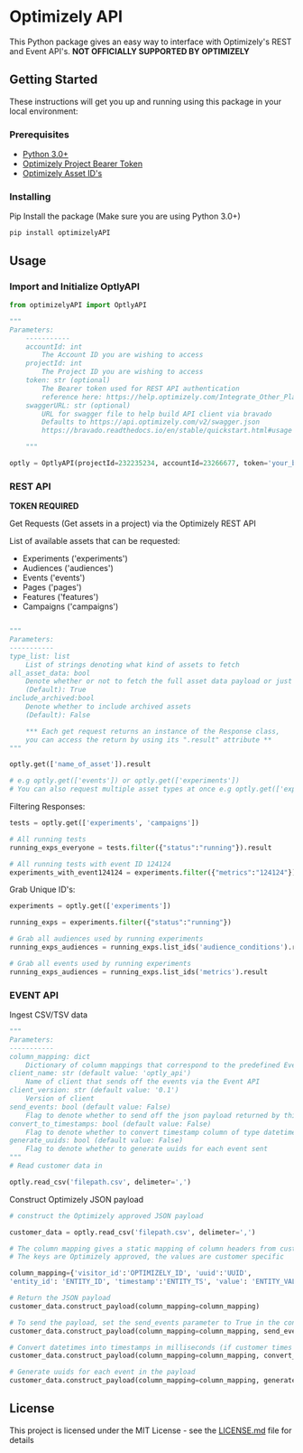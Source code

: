 # Optimizely API 

This Python package gives an easy way to interface with Optimizely's REST and Event API's. **NOT OFFICIALLY SUPPORTED BY OPTIMIZELY**

## Getting Started

These instructions will get you up and running using this package in your local environment:

### Prerequisites

- [Python 3.0+](https://www.python.org/downloads/)
- [Optimizely Project Bearer Token](https://help.optimizely.com/Integrate_Other_Platforms/Generate_a_personal_access_token_in_Optimizely_X_Web)
- [Optimizely Asset ID's](https://help.optimizely.com/Troubleshoot_Problems/API_Names%3A_Find_masked_IDs_for_troubleshooting)


### Installing

Pip Install the package (Make sure you are using Python 3.0+)

```
pip install optimizelyAPI 
```


## Usage

### Import and Initialize OptlyAPI


```python
from optimizelyAPI import OptlyAPI

"""
Parameters:
    -----------
    accountId: int
        The Account ID you are wishing to access
    projectId: int
        The Project ID you are wishing to access
    token: str (optional)
        The Bearer token used for REST API authentication
        reference here: https://help.optimizely.com/Integrate_Other_Platforms/Generate_a_personal_access_token_in_Optimizely_X_Web
    swaggerURL: str (optional)
        URL for swagger file to help build API client via bravado
        Defaults to https://api.optimizely.com/v2/swagger.json
        https://bravado.readthedocs.io/en/stable/quickstart.html#usage

    """

optly = OptlyAPI(projectId=232235234, accountId=23266677, token='your_bearer_token_here')
```


### REST API 

**TOKEN REQUIRED**

Get Requests (Get assets in a project) via the Optimizely REST API

List of available assets that can be requested: 

- Experiments ('experiments')
- Audiences ('audiences')
- Events ('events')
- Pages ('pages')
- Features ('features')
- Campaigns ('campaigns')


```python

"""
Parameters:
-----------
type_list: list
    List of strings denoting what kind of assets to fetch 
all_asset_data: bool
    Denote whether or not to fetch the full asset data payload or just the trimmed versioning (search api)
    (Default): True 
include_archived:bool
    Denote whether to include archived assets 
    (Default): False

    *** Each get request returns an instance of the Response class, 
    you can access the return by using its ".result" attribute ** 
"""

optly.get(['name_of_asset']).result

# e.g optly.get(['events']) or optly.get(['experiments'])
# You can also request multiple asset types at once e.g optly.get(['experiments', 'campaigns'])
```

Filtering Responses:

```python
tests = optly.get(['experiments', 'campaigns'])

# All running tests
running_exps_everyone = tests.filter({"status":"running"}).result

# All running tests with event ID 124124
experiments_with_event124124 = experiments.filter({"metrics":"124124"}).result

```

Grab Unique ID's:

```python
experiments = optly.get(['experiments'])

running_exps = experiments.filter({"status":"running"})

# Grab all audiences used by running experiments
running_exps_audiences = running_exps.list_ids('audience_conditions').result

# Grab all events used by running experiments
running_exps_audiences = running_exps.list_ids('metrics').result

```



### EVENT API

Ingest CSV/TSV data 

```python
"""
Parameters:
-----------
column_mapping: dict
    Dictionary of column mappings that correspond to the predefined Event API schema (see above reference)
client_name: str (default value: 'optly_api')
    Name of client that sends off the events via the Event API
client_version: str (default value: '0.1')
    Version of client 
send_events: bool (default value: False)
    Flag to denote whether to send off the json payload returned by this method to Optimizely's events endpoint
convert_to_timestamps: bool (default value: False)
    Flag to denote whether to convert timestamp column of type datetime to timestamps of milliseconds
generate_uuids: bool (default value: False)
    Flag to denote whether to generate uuids for each event sent
"""
# Read customer data in 

optly.read_csv('filepath.csv', delimeter=',')
```

Construct Optimizely JSON payload 

```python
# construct the Optimizely approved JSON payload

customer_data = optly.read_csv('filepath.csv', delimeter=',')

# The column mapping gives a static mapping of column headers from customer data --> Optimizely
# The keys are Optimizely approved, the values are customer specific 

column_mapping={'visitor_id':'OPTIMIZELY_ID', 'uuid':'UUID', 
'entity_id': 'ENTITY_ID', 'timestamp':'ENTITY_TS', 'value': 'ENTITY_VALUE'}

# Return the JSON payload
customer_data.construct_payload(column_mapping=column_mapping)

# To send the payload, set the send_events parameter to True in the constuct_payload method
customer_data.construct_payload(column_mapping=column_mapping, send_events=True)

# Convert datetimes into timestamps in milliseconds (if customer times are of datetime type)
customer_data.construct_payload(column_mapping=column_mapping, convert_to_timestamps=True)

# Generate uuids for each event in the payload
customer_data.construct_payload(column_mapping=column_mapping, generate_uuids=True)


```


## License

This project is licensed under the MIT License - see the [LICENSE.md](LICENSE.md) file for details


